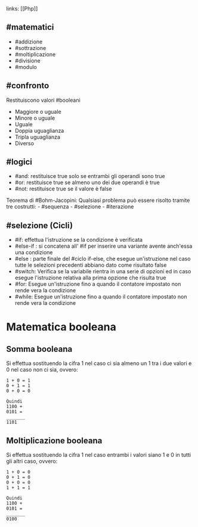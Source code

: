 links: [[Php]] 
## #matematici 
- #addizione
- #sottrazione
- #moltiplicazione
- #divisione
- #modulo

## #confronto 
Restituiscono valori #booleani 
- Maggiore o uguale
- Minore o uguale
- Uguale
- Doppia uguaglianza
- Tripla uguaglianza
- Diverso

## #logici
- #and: restituisce true solo se entrambi gli operandi sono true
- #or: restituisce true se almeno uno dei due operandi è true
- #not: restituisce true se il valore è false

Teorema di #Bohm-Jacopini: Qualsiasi problema può essere risolto tramite tre costrutti: 
	- #sequenza
	- #selezione
	- #iterazione

## #selezione (Cicli) 

- #if: effettua l'istruzione se la condizione è verificata
- #else-if : si concatena all' #if per inserire una variante avente anch'essa una condizione
- #else : parte finale del #ciclo if-else, che esegue un'istruzione nel caso tutte le selezioni precedenti abbiano dato come risultato false
- #switch: Verifica se la variabile rientra in una serie di opzioni ed in caso esegue l'istruzione relativa alla prima opzione che risulta true 
- #for: Esegue un'istruzione fino a quando il contatore impostato non rende vera la condizione
- #while: Esegue un'istruzione fino a quando il contatore impostato non rende vera la condizione
# Matematica booleana
## Somma booleana
Si effettua sostituendo la cifra 1 nel caso ci sia almeno un 1 tra i due valori e 0 nel caso non ci sia, ovvero:
```
1 + 0 = 1
0 + 1 = 1
0 + 0 = 0

Quindi
1100 +
0101 =
_______
1101
```

## Moltiplicazione booleana
Si effettua sostituendo la cifra 1 nel caso entrambi i valori siano 1 e 0 in tutti gli altri caso, ovvero:
```
1 + 0 = 0
0 + 1 = 0
0 + 0 = 0
1 + 1 = 1

Quindi
1100 +
0101 =
_______
0100
```